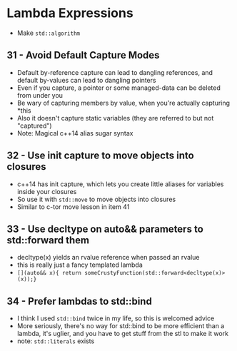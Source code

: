 # Lambda Expressions
- Make `std::algorithm`

## 31 - Avoid Default Capture Modes
- Default by-reference capture can lead to dangling references, and default by-values can lead to dangling pointers
- Even if you capture, a pointer or some managed-data can be deleted from under you
- Be wary of capturing members by value, when you're actually capturing \*this
- Also it doesn't capture static variables (they are referred to but not "captured")
- Note: Magical c++14 alias sugar syntax

## 32 - Use init capture to move objects into closures
- c++14 has init capture, which lets you create little aliases for variables inside your closures
- So use it with `std::move` to move objects into closures
- Similar to c-tor move lesson in item 41

## 33 - Use decltype on auto&& parameters to std::forward them
- decltype(x) yields an rvalue reference when passed an rvalue
- this is really just a fancy templated lambda
- `[](auto&& x){ return someCrustyFunction(std::forward<decltype(x)>(x));}`

## 34 - Prefer lambdas to std::bind
- I think I used `std::bind` twice in my life, so this is welcomed advice
- More seriously, there's no way for std::bind to be more efficient than a lambda, it's uglier, and you have to get stuff from the stl to make it work
- note: `std::literals` exists

